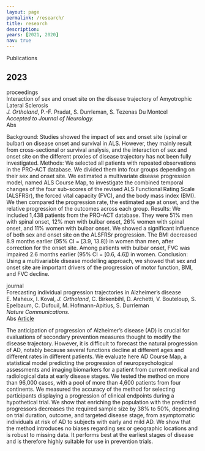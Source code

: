 ```yaml
---
layout: page
permalink: /research/
title: research
description:
years: [2021, 2020]
nav: true
---
```


<div class="section_title">Publications</div>

<div class="publications">

  <!-- #2023 -->
  <h2 class="year">2023</h2>

  <!-- ALS -->
  <div class="row">
    <div class="col-sm-2 abbr">
      <span class="badge badge-secondary">proceedings</span>
    </div>
    <div id="3" class="col-sm-8">
        <div class="title">Interaction of sex and onset site on the disease trajectory of Amyotrophic Lateral Sclerosis</div>
        <div class="author">
          <em>J. Ortholand</em>, P.-F. Pradat, S. Durrleman, S. Tezenas Du Montcel 
        </div>
         <div class="book"><em>Accepted to Journal of Neurology.</em></div>
      <div class="links">
        <a class="abstract btn btn-sm z-depth-0" role="button">
        Abs
        </a>
      </div>
      <div class="abstract hidden">
        <p>
          Background: Studies showed the impact of sex and onset site (spinal or bulbar) on disease onset and survival in ALS. However, they mainly result from cross-sectional or survival analysis, and the interaction of sex and onset site on the different proxies of disease trajectory has not been fully investigated. 
Methods: We selected all patients with repeated observations in the PRO-ACT database. We divided them into four groups depending on their sex and onset site. We estimated a multivariate disease progression model, named ALS Course Map, to investigate the combined temporal changes of the four sub-scores of the revised ALS Functional Rating Scale (ALSFRSr), the forced vital capacity (FVC), and the body mass index (BMI). We then compared the progression rate, the estimated age at onset, and the relative progression of the outcomes across each group.
Results: We included 1,438 patients from the PRO-ACT database. They were 51% men with spinal onset, 12% men with bulbar onset, 26% women with spinal onset, and 11% women with bulbar onset. We showed a significant influence of both sex and onset site on the ALSFRSr progression. The BMI decreased 8.9 months earlier (95% CI = [3.9, 13.8]) in women than men, after correction for the onset site. Among patients with bulbar onset, FVC was impaired 2.6 months earlier (95% CI = [0.6, 4.6]) in women. 
Conclusion: Using a multivariable disease modelling approach, we showed that sex and onset site are important drivers of the progression of motor function, BMI, and FVC decline. 
          </p>
        </div>
    </div>
  </div>


  <!-- AD -->
  <div class="row">
    <div class="col-sm-2 abbr">
      <span class="badge badge-success">journal</span>
    </div>
    <div id="3" class="col-sm-8">
        <div class="title">Forecasting individual progression trajectories in Alzheimer’s disease</div>
        <div class="author">
          E. Maheux, I. Koval, <em>J. Ortholand</em>, C. Birkenbihl, D. Archetti, V. Bouteloup, S. Epelbaum, C. Dufouil, M. Hofmann-Apitius, S. Durrleman
        </div>
         <div class="book"><em>Nature Communications.</em></div>
      <div class="links">
        <a class="abstract btn btn-sm z-depth-0" role="button">
        Abs
        </a>
        <a href="https://www.nature.com/articles/s41467-022-35712-5"   role="button" target="_blank">Article</a>
      </div>
      <div class="abstract hidden">
        <p>
          The anticipation of progression of Alzheimer’s disease (AD) is crucial for evaluations of secondary prevention measures thought to modify the disease trajectory. However, it is difficult to forecast the natural progression of AD, notably because several functions decline at different ages and different rates in different patients. We evaluate here AD Course Map, a statistical model predicting the progression of neuropsychological assessments and imaging biomarkers for a patient from current medical and radiological data at early disease stages. We tested the method on more than 96,000 cases, with a pool of more than 4,600 patients from four continents. We measured the accuracy of the method for selecting participants displaying a progression of clinical endpoints during a hypothetical trial. We show that enriching the population with the predicted progressors decreases the required sample size by 38% to 50%, depending on trial duration, outcome, and targeted disease stage, from asymptomatic individuals at risk of AD to subjects with early and mild AD. We show that the method introduces no biases regarding sex or geographic locations and is robust to missing data. It performs best at the earliest stages of disease and is therefore highly suitable for use in prevention trials.
          </p>
      </div>
    </div>
  </div>

